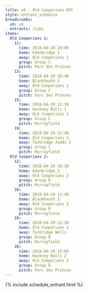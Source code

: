 ```yaml
---
title: u9 - Old Cooperians RFC
style: entrant_schedule
breadcrumbs:
  u9: u9
  entrants: clubs
items:
  Old Cooperians 1:
    11:
      time: 2018-04-29 10:00
      home: Edenbridge 1
      away: Old Cooperians 1
      group: Group C
      pitch: Parc des Princes
    13:
      time: 2018-04-29 10:40
      home: Blackheath 2
      away: Old Cooperians 1
      group: Group C
      pitch: Parc des Princes
    15:
      time: 2018-04-29 11:20
      home: Hackney Bulls 1
      away: Old Cooperians 1
      group: Group C
      pitch: Murrayfield
    19:
      time: 2018-04-29 12:40
      home: Old Cooperians 1
      away: Tonbridge Judds 2
      group: Group C
      pitch: Murrayfield
  Old Cooperians 2:
    12:
      time: 2018-04-29 10:20
      home: Edenbridge 2
      away: Old Cooperians 2
      group: Group D
      pitch: Murrayfield
    16:
      time: 2018-04-29 11:40
      home: Blackheath 3
      away: Old Cooperians 2
      group: Group D
      pitch: Murrayfield
    18:
      time: 2018-04-29 12:20
      home: Old Cooperians 2
      away: Tunbridge Wells
      group: Group D
      pitch: Murrayfield
    20:
      time: 2018-04-29 13:00
      home: Hackney Bulls 2
      away: Old Cooperians 2
      group: Group D
      pitch: Parc des Princes
---
```


{% include schedule_entrant.html %}
